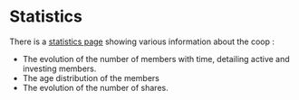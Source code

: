 # Statistics

There is a [statistics page](https://members-test.supercoop.de/coop/statistics) showing various information about the
coop :

- The evolution of the number of members with time, detailing active and investing members.
- The age distribution of the members
- The evolution of the number of shares.
